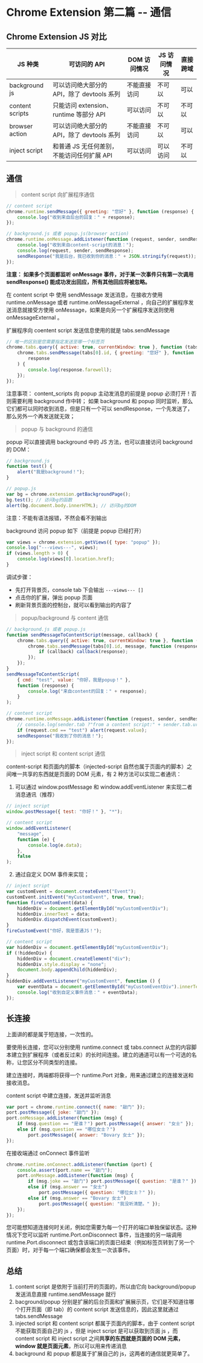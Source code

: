 # Chrome Extension 第二篇 -- 通信

## Chrome Extension JS 对比

| JS 种类         | 可访问的 API                               | DOM 访问情况 | JS 访问情况 | 直接跨域 |
| --------------- | ------------------------------------------ | ------------ | ----------- | -------- |
| background js   | 可以访问绝大部分的 API，除了 devtools 系列 | 不能直接访问 | 不可以      | 可以     |
| content scripts | 只能访问 extension、runtime 等部分 API     | 可以访问     | 不可以      | 不可以   |
| browser action  | 可以访问绝大部分的 API，除了 devtools 系列 | 不能直接访问 | 不可以      | 可以     |
| inject script   | 和普通 JS 无任何差别，不能访问任何扩展 API | 可以访问     | 可以访问    | 不可以   |

## 通信

> content script 向扩展程序通信

```js
// content script
chrome.runtime.sendMessage({ greeting: "您好" }, function (response) {
    console.log("收到来自后台的回复：" + response);
});

// background.js 或者 popup.js(browser action)
chrome.runtime.onMessage.addListener(function (request, sender, sendResponse) {
    console.log("收到来自content-script的消息：");
    console.log(request, sender, sendResponse);
    sendResponse("我是后台，我已收到你的消息：" + JSON.stringify(request));
});
```

**注意： 如果多个页面都监听 onMessage 事件，对于某一次事件只有第一次调用 sendResponse() 能成功发出回应，所有其他回应将被忽略。**

在 content script 中 使用 sendMessage 发送消息，在接收方使用 runtime.onMessage 或者 runtime.onMessageExternal ，向自己的扩展程序发送消息就接受方使用 onMessage，如果是向另一个扩展程序发送则使用 onMessageExternal 。

扩展程序向 coentent script 发送信息使用的就是 tabs.sendMessage

```js
// 唯一的区别是您需要指定发送至哪一个标签页
chrome.tabs.query({ active: true, currentWindow: true }, function (tabs) {
    chrome.tabs.sendMessage(tabs[0].id, { greeting: "您好" }, function (
        response
    ) {
        console.log(response.farewell);
    });
});
```

注意事项：
content_scripts 向 popup 主动发消息的前提是 popup 必须打开！否则需要利用 background 作中转；
如果 background 和 popup 同时监听，那么它们都可以同时收到消息，但是只有一个可以 sendResponse，一个先发送了，那么另外一个再发送就无效；

> popup 与 background 的通信

popup 可以直接调用 background 中的 JS 方法，也可以直接访问 background 的 DOM：

```js
// background.js
function test() {
    alert("我是background！");
}

// popup.js
var bg = chrome.extension.getBackgroundPage();
bg.test(); // 访问bg的函数
alert(bg.document.body.innerHTML); // 访问bg的DOM
```

注意：不能有语法报错，不然会看不到输出

background 访问 popup 如下（前提是 popup 已经打开）

```js
var views = chrome.extension.getViews({ type: "popup" });
console.log("---views---", views);
if (views.length > 0) {
    console.log(views[0].location.href);
}
```

调试步骤：

-   先打开背景页，console tab 下会输出 `---views--- []`
-   点击你的扩展，弹出 popup 页面
-   刷新背景页面的控制台，就可以看到输出的内容了

> popup/background 与 content 通信

```js
// background.js 或者 popup.js
function sendMessageToContentScript(message, callback) {
    chrome.tabs.query({ active: true, currentWindow: true }, function (tabs) {
        chrome.tabs.sendMessage(tabs[0].id, message, function (response) {
            if (callback) callback(response);
        });
    });
}
sendMessageToContentScript(
    { cmd: "test", value: "你好，我是popup！" },
    function (response) {
        console.log("来自content的回复：" + response);
    }
);
```

```js
// content script
chrome.runtime.onMessage.addListener(function (request, sender, sendResponse) {
    // console.log(sender.tab ?"from a content script:" + sender.tab.url :"from the extension");
    if (request.cmd == "test") alert(request.value);
    sendResponse("我收到了你的消息！");
});
```

> inject script 和 content script 通信

content-script 和页面内的脚本（injected-script 自然也属于页面内的脚本）之间唯一共享的东西就是页面的 DOM 元素，有 2 种方法可以实现二者通讯：

1. 可以通过 window.postMessage 和 window.addEventListener 来实现二者消息通讯（推荐）

```js
// inject script
window.postMessage({ test: "你好！" }, "*");

// content script
window.addEventListener(
    "message",
    function (e) {
        console.log(e.data);
    },
    false
);
```

2. 通过自定义 DOM 事件来实现；

```js
// inject script
var customEvent = document.createEvent("Event");
customEvent.initEvent("myCustomEvent", true, true);
function fireCustomEvent(data) {
    hiddenDiv = document.getElementById("myCustomEventDiv");
    hiddenDiv.innerText = data;
    hiddenDiv.dispatchEvent(customEvent);
}
fireCustomEvent("你好，我是普通JS！");
```

```js
// content script
var hiddenDiv = document.getElementById("myCustomEventDiv");
if (!hiddenDiv) {
    hiddenDiv = document.createElement("div");
    hiddenDiv.style.display = "none";
    document.body.appendChild(hiddenDiv);
}
hiddenDiv.addEventListener("myCustomEvent", function () {
    var eventData = document.getElementById("myCustomEventDiv").innerText;
    console.log("收到自定义事件消息：" + eventData);
});
```

## 长连接

上面讲的都是属于短连接，一次性的。

要使用长连接，您可以分别使用 runtime.connect 或 tabs.connect 从您的内容脚本建立到扩展程序（或者反过来）的长时间连接。建立的通道可以有一个可选的名称，让您区分不同类型的连接。

建立连接时，两端都将获得一个 runtime.Port 对象，用来通过建立的连接发送和接收消息。

content script 中建立连接，发送并监听消息

```js
var port = chrome.runtime.connect({ name: "敲门" });
port.postMessage({ joke: "敲门" });
port.onMessage.addListener(function (msg) {
    if (msg.question == "是谁？") port.postMessage({ answer: "女士" });
    else if (msg.question == "哪位女士？")
        port.postMessage({ answer: "Bovary 女士" });
});
```

在接收端通过 onConnect 事件监听

```js
chrome.runtime.onConnect.addListener(function (port) {
    console.assert(port.name == "敲门");
    port.onMessage.addListener(function (msg) {
        if (msg.joke == "敲门") port.postMessage({ question: "是谁？" });
        else if (msg.answer == "女士")
            port.postMessage({ question: "哪位女士？" });
        else if (msg.answer == "Bovary 女士")
            port.postMessage({ question: "我没听清楚。" });
    });
});
```

您可能想知道连接何时关闭，例如您需要为每一个打开的端口单独保留状态。这种情况下您可以监听 runtime.Port.onDisconnect 事件，当连接的另一端调用 runtime.Port.disconnect 或包含该端口的页面已结束（例如标签页转到了另一个页面）时，对于每一个端口确保都会发生一次该事件。

## 总结

1. content script 是依附于当前打开的页面的，所以由它向 background/popup 发送消息直接 runtime.sendMessage 就行
2. bacground/popup 分别是扩展的后台页面和扩展展示页，它们是不知道往哪个打开页面（即 tab）的 content script 发送信息的，因此这里就通过 tabs.sendMessage
3. injected script 和 content script 都属于页面内的脚本，由于 content script 不能获取页面自己的 js ，但是 inject script 是可以获取到页面 js ，而 content script 和 inject script 之间**共享的东西就是页面的 DOM 元素，window 就是页面元素**，所以可以用来传递消息
4. background 和 popup 都是属于扩展自己的 js，这两者的通信就更简单了。
